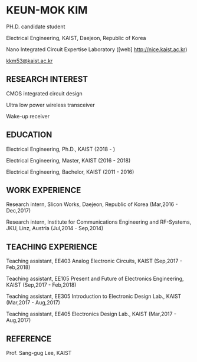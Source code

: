 # KEUN-MOK KIM

PH.D. candidate student

Electrical Engineering, KAIST, Daejeon, Republic of Korea

Nano Integrated Circuit Expertise Laboratory ([web] http://nice.kaist.ac.kr)

kkm53@kaist.ac.kr

## RESEARCH INTEREST
CMOS integrated circuit design

Ultra low power wireless transceiver

Wake-up receiver

## EDUCATION
Electrical Engineering, Ph.D., KAIST (2018 - )

Electrical Engineering, Master, KAIST (2016 - 2018)

Electrical Engineering, Bachelor, KAIST (2011 - 2016)

## WORK EXPERIENCE
Research intern, Slicon Works, Daejeon, Republic of Korea (Mar,2016 - Dec,2017)

Research intern, Institute for Communications Engineering and RF-Systems, JKU, Linz, Austria (Jul,2014 - Sep,2014)

## TEACHING EXPERIENCE
Teaching assistant, EE403 Analog Electronic Circuits, KAIST (Sep,2017 - Feb,2018)

Teaching assistant, EE105 Present and Future of Electronics Engineering, KAIST (Sep,2017 - Feb,2018)

Teaching assistant, EE305 Introduction to Electronic Design Lab., KAIST (Mar,2017 - Aug,2017)

Teaching assistant, EE405 Electronics Design Lab., KAIST (Mar,2017 - Aug,2017)

## REFERENCE
Prof. Sang-gug Lee, KAIST
